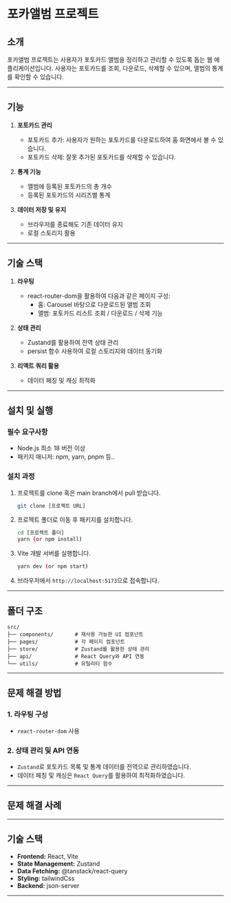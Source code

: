 # **포카앨범 프로젝트**

## **소개**

포카앨범 프로젝트는 사용자가 포토카드 앨범을 정리하고 관리할 수 있도록 돕는 웹 애플리케이션입니다. 사용자는 포토카드를 조회, 다운로드, 삭제할 수 있으며, 앨범의 통계를 확인할 수 있습니다.

---

## **기능**

1. **포토카드 관리**

   - 포토카드 추가: 사용자가 원하는 포토카드를 다운로드하여 홈 화면에서 볼 수 있습니다.
   - 포토카드 삭제: 잘못 추가된 포토카드를 삭제할 수 있습니다.

2. **통계 기능**

   - 앨범에 등록된 포토카드의 총 개수
   - 등록된 포토카드의 시리즈별 통계

3. **데이터 저장 및 유지**

   - 브라우저를 종료해도 기존 데이터 유지
   - 로컬 스토리지 활용

---

## **기술 스택**

1. **라우팅**

   - react-router-dom을 활용하여 다음과 같은 페이지 구성:
     - 홈: Carousel 바탕으로 다운로드된 앨범 조회
     - 앨범: 포토카드 리스트 조회 / 다운로드 / 삭제 기능

2. **상태 관리**

   - Zustand를 활용하여 전역 상태 관리
   - persist 함수 사용하여 로컬 스토리지와 데이터 동기화

3. **리액트 쿼리 활용**

   - 데이터 페칭 및 캐싱 최적화

---

## **설치 및 실행**

### **필수 요구사항**

- Node.js 최소 18 버전 이상
- 패키지 매니저: npm, yarn, pnpm 등..

### **설치 과정**

1. 프로젝트를 clone 혹은 main branch에서 pull 받습니다.

   ```bash
   git clone [프로젝트 URL]
   ```

2. 프로젝트 폴더로 이동 후 패키지를 설치합니다.

   ```bash
   cd [프로젝트 폴더]
   yarn (or npm install)
   ```

3. Vite 개발 서버를 실행합니다.

   ```bash
   yarn dev (or npm start)
   ```

4. 브라우저에서 `http://localhost:5173`으로 접속합니다.

---

## **폴더 구조**

```plaintext
src/
├── components/       # 재사용 가능한 UI 컴포넌트
├── pages/            # 각 페이지 컴포넌트
├── store/            # Zustand를 활용한 상태 관리
├── api/              # React Query와 API 연동
└── utils/            # 유틸리티 함수
```

---

## **문제 해결 방법**

### **1. 라우팅 구성**

- `react-router-dom` 사용

### **2. 상태 관리 및 API 연동**

- `Zustand`로 포토카드 목록 및 통계 데이터를 전역으로 관리하였습니다.
- 데이터 페칭 및 캐싱은 `React Query`를 활용하여 최적화하였습니다.

---

## **문제 해결 사례**

---

## **기술 스택**

- **Frontend:** React, Vite
- **State Management:** Zustand
- **Data Fetching:** @tanstack/react-query
- **Styling:** tailwindCss
- **Backend:** json-server

---
